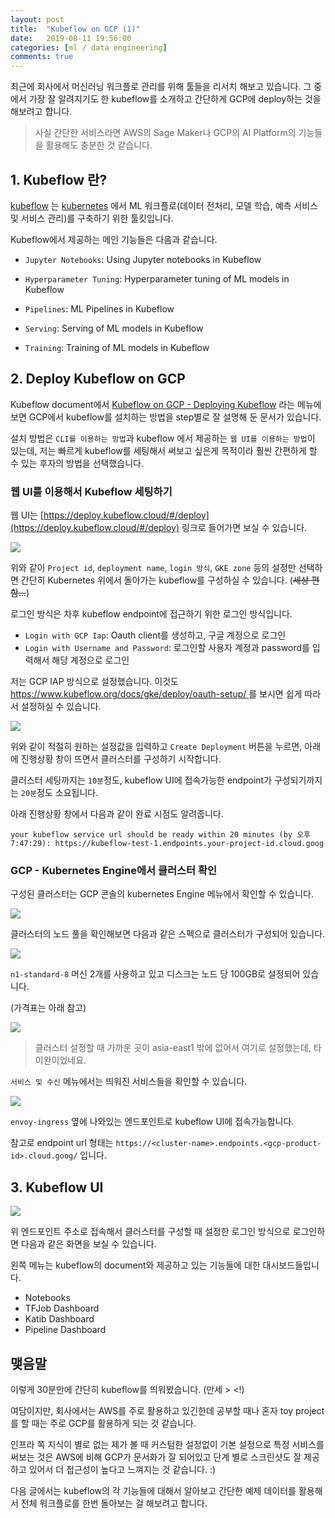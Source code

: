 ```yaml
---
layout: post
title:  "Kubeflow on GCP (1)"
date:   2019-08-11 19:56:00
categories: [ml / data engineering]
comments: true
---
```


최근에 회사에서 머신러닝 워크플로 관리를 위해 툴들을 리서치 해보고 있습니다. 그 중에서 가장 잘 알려지기도 한 kubeflow를 소개하고 간단하게 GCP에 deploy하는 것을 해보려고 합니다.

> 사실 간단한 서비스라면 AWS의 Sage Maker나 GCP의 AI Platform의 기능들을 활용해도 충분한 것 같습니다.

## 1. Kubeflow 란?

[kubeflow](https://www.kubeflow.org/docs/about/kubeflow/) 는 [kubernetes](https://kubernetes.io/docs/concepts/) 에서 ML 워크플로(데이터 전처리, 모델 학습, 예측 서비스 및 서비스 관리)를 구축하기 위한 툴킷입니다.

Kubeflow에서 제공하는 메인 기능들은 다음과 같습니다.

- `Jupyter Notebooks`: Using Jupyter notebooks in Kubeflow

- `Hyperparameter Tuning`: Hyperparameter tuning of ML models in Kubeflow

- `Pipelines`: ML Pipelines in Kubeflow

- `Serving`: Serving of ML models in Kubeflow

- `Training`: Training of ML models in Kubeflow

## 2. Deploy Kubeflow on GCP

Kubeflow document에서 [Kubeflow on GCP - Deploying Kubeflow](https://www.kubeflow.org/docs/gke/deploy/) 라는 메뉴에 보면 GCP에서 kubeflow를 설치하는 방법을 step별로 잘 설명해 둔 문서가 있습니다.

설치 방법은 `CLI를 이용하는 방법`과 kubeflow 에서 제공하는 `웹 UI를 이용하는 방법`이 있는데, 저는 빠르게 kubeflow를 세팅해서 써보고 싶은게 목적이라 훨씬 간편하게 할 수 있는 후자의 방법을 선택했습니다.

### 웹 UI를 이용해서 Kubeflow 세팅하기

웹 UI는 [https://deploy.kubeflow.cloud/#/deploy](https://deploy.kubeflow.cloud/#/deploy) 링크로 들어가면 보실 수 있습니다.

![](https://user-images.githubusercontent.com/16538186/62832330-609bfe00-bc67-11e9-834b-a5b20bc93a1b.png)

위와 같이 `Project id`, `deployment name`, `login 방식`, `GKE zone` 등의 설정만 선택하면 간단히 Kubernetes 위에서 돌아가는 kubeflow를 구성하실 수 있습니다. (~~세상 편함...~~)

로그인 방식은 차후 kubeflow endpoint에 접근하기 위한 로그인 방식입니다.

- `Login with GCP Iap`: Oauth client를 생성하고, 구글 계정으로 로그인
- `Login with Username and Password`: 로그인할 사용자 계정과 password를 입력해서 해당 계정으로 로그인

저는 GCP IAP 방식으로 설정했습니다. 이것도 [https://www.kubeflow.org/docs/gke/deploy/oauth-setup/ 
](https://www.kubeflow.org/docs/gke/deploy/oauth-setup/ 
)를 보시면 쉽게 따라서 설정하실 수 있습니다.

![](https://user-images.githubusercontent.com/16538186/62832729-1f5b1c80-bc6e-11e9-8bc2-c689324e8019.png)

위와 같이 적절히 원하는 설정값을 입력하고 `Create Deployment` 버튼을 누르면, 아래에 진행상황 창이 뜨면서 클러스터를 구성하기 시작합니다.

클러스터 세팅까지는 `10분`정도, kubeflow UI에 접속가능한 endpoint가 구성되기까지는 `20분`정도 소요됩니다. 

아래 진행상황 창에서 다음과 같이 완료 시점도 알려줍니다.
```
your kubeflow service url should be ready within 20 minutes (by 오후 7:47:29): https://kubeflow-test-1.endpoints.your-project-id.cloud.goog
```

### GCP - Kubernetes Engine에서 클러스터 확인

구성된 클러스터는 GCP 콘솔의 kubernetes Engine 메뉴에서 확인할 수 있습니다.

![](https://user-images.githubusercontent.com/16538186/62832811-609ffc00-bc6f-11e9-951c-824eac26ba54.png)

클러스터의 노드 풀을 확인해보면 다음과 같은 스펙으로 클러스터가 구성되어 있습니다.

![](https://user-images.githubusercontent.com/16538186/62832813-64cc1980-bc6f-11e9-8964-4ef4249a1f31.png)

`n1-standard-8` 머신 2개를 사용하고 있고 디스크는 노드 당 100GB로 설정되어 있습니다.

(가격표는 아래 참고)

![](https://user-images.githubusercontent.com/16538186/62832869-2125df80-bc70-11e9-9974-cbd477b837a9.png)

> 클러스터 설정할 때 가까운 곳이 asia-east1 밖에 없어서 여기로 설정했는데, 타이완이었네요.

`서비스 및 수신` 메뉴에서는 띄워진 서비스들을 확인할 수 있습니다.

![](https://user-images.githubusercontent.com/16538186/62832816-7f05f780-bc6f-11e9-894c-65fba14ab374.png)

`envoy-ingress` 옆에 나와있는 엔드포인트로 kubeflow UI에 접속가능합니다.

참고로 endpoint url 형태는 
`https://<cluster-name>.endpoints.<gcp-product-id>.cloud.goog/` 입니다.

## 3. Kubeflow UI

![](https://user-images.githubusercontent.com/16538186/62832928-57b02a00-bc71-11e9-91bc-bbec128728ec.png)

위 엔드포인트 주소로 접속해서 클러스터를 구성할 때 설정한 로그인 방식으로 로그인하면 다음과 같은 화면을 보실 수 있습니다.

왼쪽 메뉴는 kubeflow의 document와 제공하고 있는 기능들에 대한 대시보드들입니다.

- Notebooks
- TFJob Dashboard
- Katib Dashboard
- Pipeline Dashboard

## 맺음말

이렇게 30분만에 간단히 kubeflow를 띄워봤습니다. (만세 > <!)

여담이지만, 회사에서는 AWS를 주로 활용하고 있긴한데 공부할 때나 혼자 toy project를 할 때는 주로 GCP를 활용하게 되는 것 같습니다. 

인프라 쪽 지식이 별로 없는 제가 볼 때 커스텀한 설정없이 기본 설정으로 특정 서비스를 써보는 것은 AWS에 비해 GCP가 문서화가 잘 되어있고 단계 별로 스크린샷도 잘 제공하고 있어서 더 접근성이 높다고 느껴지는 것 같습니다. :)

다음 글에서는 kubeflow의 각 기능들에 대해서 알아보고 간단한 예제 데이터를 활용해서 전체 워크플로를 한번 돌아보는 걸 해보려고 합니다.
